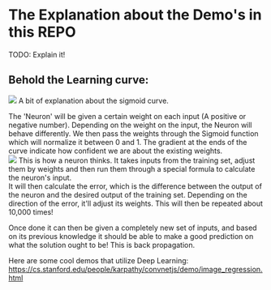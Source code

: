# The Explanation about the Demo's in this REPO
TODO: Explain it!
## Behold the Learning curve:
<img src="https://cdn-images-1.medium.com/max/800/1*sK6hjHszCwTE8GqtKNe1Yg.png">
A bit of explanation about the sigmoid curve. 

The 'Neuron' will be given a certain weight on each input (A positive or negative number). Depending on the weight on the input, the Neuron will behave differently. We then pass the weights through the Sigmoid function which will normalize it between 0 and 1. The gradient at the ends of the curve indicate how confident we are about the existing weights.  
<img src="https://cdn-images-1.medium.com/max/400/1*-1trgA6DUEaafJZv3k0mGw.jpeg">
This is how a neuron thinks. It takes inputs from the training set, adjust them by weights and then run them through a special formula to calculate the neuron's input.  
It will then calculate the error, which is the difference between the output of the neuron and the desired output of the training set.
Depending on the direction of the error, it'll adjust its weights. 
This will then be repeated about 10,000 times!

Once done it can then be given a completely new set of inputs, and based on its previous knowledge it should be able to make a good prediction on what the solution ought to be!
This is back propagation.	


Here are some cool demos that utilize Deep Learning: 
https://cs.stanford.edu/people/karpathy/convnetjs/demo/image_regression.html
